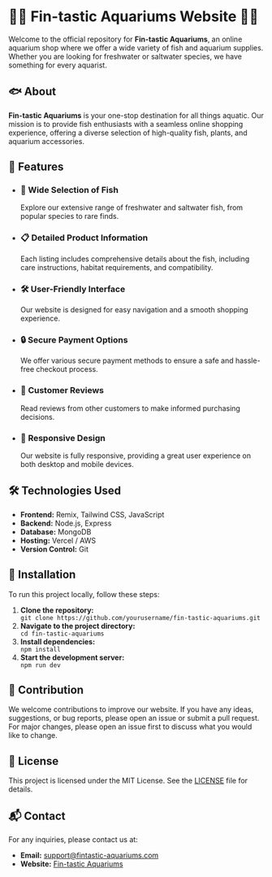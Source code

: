 <!DOCTYPE html>
<html lang="en">
<head>
  <meta charset="UTF-8">
  <meta name="viewport" content="width=device-width, initial-scale=1.0">
 
</head>
<body>

<h1>🌊🐠 Fin-tastic Aquariums Website 🐠🌊</h1>

<p>Welcome to the official repository for <strong>Fin-tastic Aquariums</strong>, an online aquarium shop where we offer a wide variety of fish and aquarium supplies. Whether you are looking for freshwater or saltwater species, we have something for every aquarist.</p>

<h2>🐟 About</h2>
<p><strong>Fin-tastic Aquariums</strong> is your one-stop destination for all things aquatic. Our mission is to provide fish enthusiasts with a seamless online shopping experience, offering a diverse selection of high-quality fish, plants, and aquarium accessories.</p>

<h2>🌟 Features</h2>
<ul>
  <li>
    <h3>🐡 Wide Selection of Fish</h3>
    <p>Explore our extensive range of freshwater and saltwater fish, from popular species to rare finds.</p>
  </li>
  <li>
    <h3>📋 Detailed Product Information</h3>
    <p>Each listing includes comprehensive details about the fish, including care instructions, habitat requirements, and compatibility.</p>
  </li>
  <li>
    <h3>🛠️ User-Friendly Interface</h3>
    <p>Our website is designed for easy navigation and a smooth shopping experience.</p>
  </li>
  <li>
    <h3>🔒 Secure Payment Options</h3>
    <p>We offer various secure payment methods to ensure a safe and hassle-free checkout process.</p>
  </li>
  <li>
    <h3>🌟 Customer Reviews</h3>
    <p>Read reviews from other customers to make informed purchasing decisions.</p>
  </li>
  <li>
    <h3>📱 Responsive Design</h3>
    <p>Our website is fully responsive, providing a great user experience on both desktop and mobile devices.</p>
  </li>
</ul>

<h2>🛠️ Technologies Used</h2>
<ul>
  <li><strong>Frontend:</strong> Remix, Tailwind CSS, JavaScript</li>
  <li><strong>Backend:</strong> Node.js, Express</li>
  <li><strong>Database:</strong> MongoDB</li>
  <li><strong>Hosting:</strong> Vercel / AWS</li>
  <li><strong>Version Control:</strong> Git</li>
</ul>

<h2>🚀 Installation</h2>
<p>To run this project locally, follow these steps:</p>
<ol>
  <li><strong>Clone the repository:</strong></li>
  <code>git clone https://github.com/yourusername/fin-tastic-aquariums.git</code>
  <li><strong>Navigate to the project directory:</strong></li>
  <code>cd fin-tastic-aquariums</code>
  <li><strong>Install dependencies:</strong></li>
  <code>npm install</code>
  <li><strong>Start the development server:</strong></li>
  <code>npm run dev</code>
</ol>

<h2>🤝 Contribution</h2>
<p>We welcome contributions to improve our website. If you have any ideas, suggestions, or bug reports, please open an issue or submit a pull request. For major changes, please open an issue first to discuss what you would like to change.</p>

<h2>📜 License</h2>
<p>This project is licensed under the MIT License. See the <a href="LICENSE">LICENSE</a> file for details.</p>

<h2>📬 Contact</h2>
<p>For any inquiries, please contact us at:</p>
<ul>
  <li><strong>Email:</strong> <a href="mailto:support@fintastic-aquariums.com">support@fintastic-aquariums.com</a></li>
  <li><strong>Website:</strong> <a href="https://www.fintastic-aquariums.com">Fin-tastic Aquariums</a></li>
</ul>

</body>
</html>
